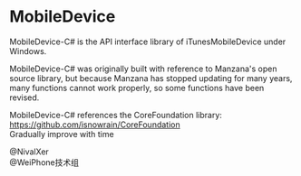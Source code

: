 MobileDevice
===============


MobileDevice-C# is the API interface library of iTunesMobileDevice under Windows.</br>

MobileDevice-C# was originally built with reference to Manzana's open source library, but because Manzana has stopped updating for many years, many functions cannot work properly, so some functions have been revised.</br>

MobileDevice-C# references the CoreFoundation library: https://github.com/isnowrain/CoreFoundation</br>
Gradually improve with time<br>

@NivalXer </br>
@WeiPhone技术组
